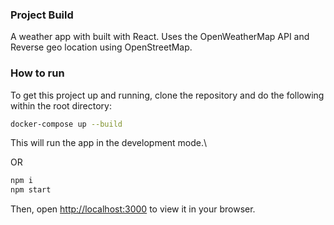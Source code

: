 ### Project Build

A weather app with built with React. Uses the OpenWeatherMap API and Reverse geo location using OpenStreetMap.

### How to run

To get this project up and running, clone the repository and do the following within the root directory:

 ```bash
 docker-compose up --build
 ```

This will run the app in the development mode.\

OR

 ```bash
 npm i
 npm start
 ```
 
 Then, open [http://localhost:3000](http://localhost:3000) to view it in your browser.
